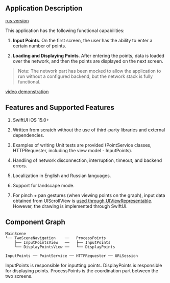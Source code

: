 ## Application Description

[rus version](README.ru.md)

This application has the following functional capabilities:

1. **Input Points**. On the first screen, the user has the ability to enter a certain number of points.

2. **Loading and Displaying Points**. After entering the points, data is loaded over the network, and then the points are displayed on the next screen.

> Note: The network part has been mocked to allow the application to run without a configured backend, but the network stack is fully functional.

[video demonstration](https://github.com/yoklmnprst/path/assets/52455150/c891a85f-5dd7-4d8d-8251-9b5e07b063e5)


## Features and Supported Features

1. SwiftUI iOS 15.0+

2. Written from scratch without the use of third-party libraries and external dependencies.

3. Examples of writing Unit tests are provided (PointService classes, HTTPRequester, including the view model - InputPoints).

4. Handling of network disconnection, interruption, timeout, and backend errors.

5. Localization in English and Russian languages.

6. Support for landscape mode.

7. For pinch + pan gestures (when viewing points on the graph), input data obtained from UIScrollView is [used through UIViewRepresentable](Path/DisplayPointsView/HorizontalPanPinch.swift). However, the drawing is implemented through SwiftUI.


## Component Graph
```
MainScene
└── TwoSceneNavigation    ──   ProcessPoints
    ├── InputPointsView   ──   ├── InputPoints 
    └── DisplayPointsView ──   └── DisplayPoints

InputPoints ── PointService ── HTTPRequester ── URLSession
```

InputPoints is responsible for inputting points.
DisplayPoints is responsible for displaying points.
ProcessPoints is the coordination part between the two screens.

